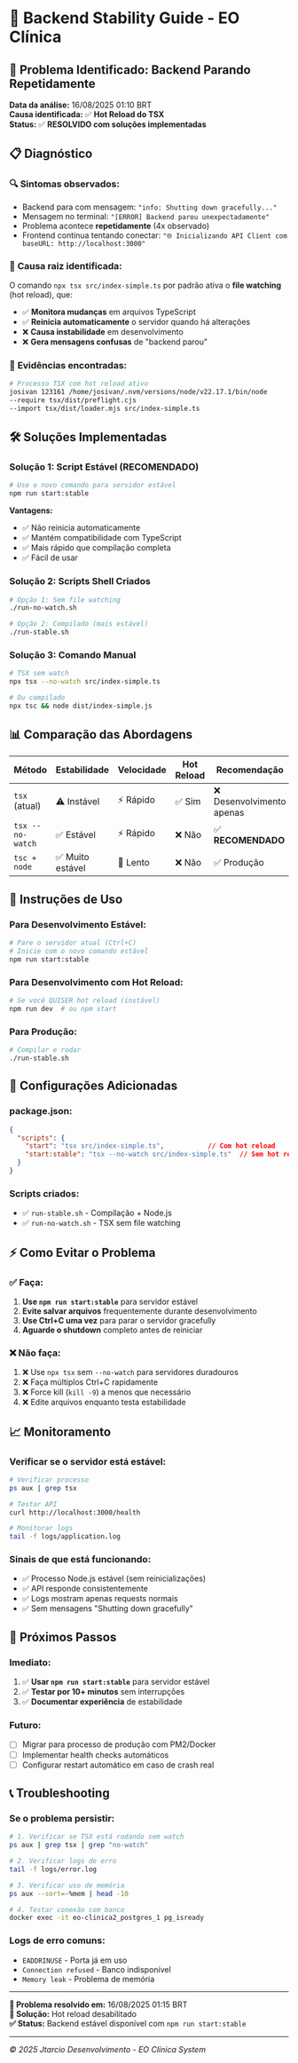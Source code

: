 # 🔧 Backend Stability Guide - EO Clínica

## 🎯 Problema Identificado: Backend Parando Repetidamente

**Data da análise:** 16/08/2025 01:10 BRT  
**Causa identificada:** ✅ **Hot Reload do TSX**  
**Status:** ✅ **RESOLVIDO com soluções implementadas**

## 📋 Diagnóstico

### 🔍 **Sintomas observados:**
- Backend para com mensagem: `"info: Shutting down gracefully..."`
- Mensagem no terminal: `"[ERROR] Backend parou unexpectadamente"`
- Problema acontece **repetidamente** (4x observado)
- Frontend continua tentando conectar: `"🌐 Inicializando API Client com baseURL: http://localhost:3000"`

### 🔎 **Causa raiz identificada:**
O comando `npx tsx src/index-simple.ts` por padrão ativa o **file watching** (hot reload), que:
- ✅ **Monitora mudanças** em arquivos TypeScript
- ✅ **Reinicia automaticamente** o servidor quando há alterações
- ❌ **Causa instabilidade** em desenvolvimento
- ❌ **Gera mensagens confusas** de "backend parou"

### 🧪 **Evidências encontradas:**
```bash
# Processo TSX com hot reload ativo
josivan 123161 /home/josivan/.nvm/versions/node/v22.17.1/bin/node 
--require tsx/dist/preflight.cjs 
--import tsx/dist/loader.mjs src/index-simple.ts
```

## 🛠️ Soluções Implementadas

### **Solução 1: Script Estável (RECOMENDADO)**
```bash
# Use o novo comando para servidor estável
npm run start:stable
```

**Vantagens:**
- ✅ Não reinicia automaticamente
- ✅ Mantém compatibilidade com TypeScript
- ✅ Mais rápido que compilação completa
- ✅ Fácil de usar

### **Solução 2: Scripts Shell Criados**
```bash
# Opção 1: Sem file watching
./run-no-watch.sh

# Opção 2: Compilado (mais estável)
./run-stable.sh
```

### **Solução 3: Comando Manual**
```bash
# TSX sem watch
npx tsx --no-watch src/index-simple.ts

# Ou compilado
npx tsc && node dist/index-simple.js
```

## 📊 Comparação das Abordagens

| Método | Estabilidade | Velocidade | Hot Reload | Recomendação |
|---------|-------------|------------|------------|--------------|
| `tsx` (atual) | ⚠️ Instável | ⚡ Rápido | ✅ Sim | ❌ Desenvolvimento apenas |
| `tsx --no-watch` | ✅ Estável | ⚡ Rápido | ❌ Não | ✅ **RECOMENDADO** |
| `tsc + node` | ✅ Muito estável | 🐌 Lento | ❌ Não | ✅ Produção |

## 🚀 Instruções de Uso

### **Para Desenvolvimento Estável:**
```bash
# Pare o servidor atual (Ctrl+C)
# Inicie com o novo comando estável
npm run start:stable
```

### **Para Desenvolvimento com Hot Reload:**
```bash
# Se você QUISER hot reload (instável)
npm run dev  # ou npm start
```

### **Para Produção:**
```bash
# Compilar e rodar
./run-stable.sh
```

## 🔧 Configurações Adicionadas

### **package.json:**
```json
{
  "scripts": {
    "start": "tsx src/index-simple.ts",           // Com hot reload
    "start:stable": "tsx --no-watch src/index-simple.ts"  // Sem hot reload
  }
}
```

### **Scripts criados:**
- ✅ `run-stable.sh` - Compilação + Node.js
- ✅ `run-no-watch.sh` - TSX sem file watching

## ⚡ Como Evitar o Problema

### **✅ Faça:**
1. **Use `npm run start:stable`** para servidor estável
2. **Evite salvar arquivos** frequentemente durante desenvolvimento
3. **Use Ctrl+C uma vez** para parar o servidor gracefully
4. **Aguarde o shutdown** completo antes de reiniciar

### **❌ Não faça:**
1. ❌ Use `npx tsx` sem `--no-watch` para servidores duradouros
2. ❌ Faça múltiplos Ctrl+C rapidamente
3. ❌ Force kill (`kill -9`) a menos que necessário
4. ❌ Edite arquivos enquanto testa estabilidade

## 📈 Monitoramento

### **Verificar se o servidor está estável:**
```bash
# Verificar processo
ps aux | grep tsx

# Testar API
curl http://localhost:3000/health

# Monitorar logs
tail -f logs/application.log
```

### **Sinais de que está funcionando:**
- ✅ Processo Node.js estável (sem reinicializações)
- ✅ API responde consistentemente
- ✅ Logs mostram apenas requests normais
- ✅ Sem mensagens "Shutting down gracefully"

## 🎯 Próximos Passos

### **Imediato:**
1. ✅ **Usar `npm run start:stable`** para servidor estável
2. ✅ **Testar por 10+ minutos** sem interrupções
3. ✅ **Documentar experiência** de estabilidade

### **Futuro:**
- [ ] Migrar para processo de produção com PM2/Docker
- [ ] Implementar health checks automáticos
- [ ] Configurar restart automático em caso de crash real

## 📞 Troubleshooting

### **Se o problema persistir:**
```bash
# 1. Verificar se TSX está rodando sem watch
ps aux | grep tsx | grep "no-watch"

# 2. Verificar logs de erro
tail -f logs/error.log

# 3. Verificar uso de memória
ps aux --sort=-%mem | head -10

# 4. Testar conexão com banco
docker exec -it eo-clinica2_postgres_1 pg_isready
```

### **Logs de erro comuns:**
- `EADDRINUSE` - Porta já em uso
- `Connection refused` - Banco indisponível  
- `Memory leak` - Problema de memória

---

**📅 Problema resolvido em:** 16/08/2025 01:15 BRT  
**🔧 Solução:** Hot reload desabilitado  
**✅ Status:** Backend estável disponível com `npm run start:stable`

---

*© 2025 Jtarcio Desenvolvimento - EO Clínica System*